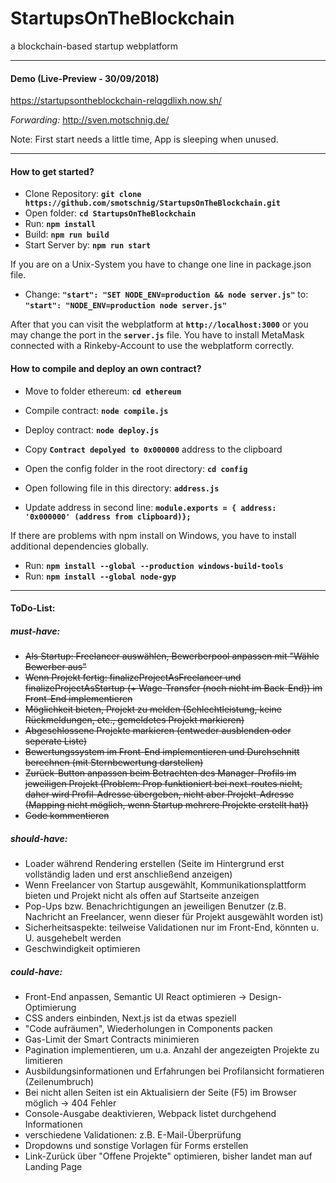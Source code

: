 # StartupsOnTheBlockchain
a blockchain-based startup webplatform

---

#### Demo (Live-Preview - 30/09/2018)
<https://startupsontheblockchain-relqgdlixh.now.sh/>

*Forwarding:*
<http://sven.motschnig.de/>

Note: First start needs a little time, App is sleeping when unused.

---

#### How to get started?

* Clone Repository: __`git clone https://github.com/smotschnig/StartupsOnTheBlockchain.git`__
* Open folder: __`cd StartupsOnTheBlockchain`__
* Run: __`npm install`__
* Build: __`npm run build`__
* Start Server by: __`npm run start`__

If you are on a Unix-System you have to change one line in package.json file.
* Change: __`"start": "SET NODE_ENV=production && node server.js"`__ to: __`"start": "NODE_ENV=production node server.js"`__

After that you can visit the webplatform at __`http://localhost:3000`__ or you may change the port in the __`server.js`__ file.
You have to install MetaMask connected with a Rinkeby-Account to use the webplatform correctly. 

#### How to compile and deploy an own contract?

* Move to folder ethereum: __`cd ethereum`__
* Compile contract: __`node compile.js`__
* Deploy contract: __`node deploy.js`__
* Copy __`Contract depolyed to 0x000000`__ address to the clipboard

* Open the config folder in the root directory: __`cd config`__
* Open following file in this directory: __`address.js`__
* Update address in second line: __`module.exports = { address: '0x000000' (address from clipboard)};`__
  
If there are problems with npm install on Windows, you have to install additional dependencies globally.
* Run: __`npm install --global --production windows-build-tools`__
* Run: __`npm install --global node-gyp`__

---

#### ToDo-List:

##### *must-have*:
* ~~Als Startup: Freelancer auswählen, Bewerberpool anpassen mit "Wähle Bewerber aus"~~
* ~~Wenn Projekt fertig: finalizeProjectAsFreelancer und finalizeProjectAsStartup (+ Wage-Transfer (noch nicht im Back-End)) im Front-End implementieren~~
* ~~Möglichkeit bieten, Projekt zu melden (Schlechtleistung, keine Rückmeldungen, etc., gemeldetes Projekt markieren)~~
* ~~Abgeschlossene Projekte markieren (entweder ausblenden oder seperate Liste)~~
* ~~Bewertungssystem im Front-End implementieren und Durchschnitt berechnen (mit Sternbewertung darstellen)~~
* ~~Zurück-Button anpassen beim Betrachten des Manager-Profils im jeweiligen Projekt (Problem: Prop funktioniert bei next-routes nicht, daher wird Profil-Adresse übergeben, nicht aber Projekt-Adresse (Mapping nicht möglich, wenn Startup mehrere Projekte erstellt hat))~~
* ~~Code kommentieren~~

##### *should-have*:
* Loader während Rendering erstellen (Seite im Hintergrund erst vollständig laden und erst anschließend anzeigen)
* Wenn Freelancer von Startup ausgewählt, Kommunikationsplattform bieten und Projekt nicht als offen auf Startseite anzeigen
* Pop-Ups bzw. Benachrichtigungen an jeweiligen Benutzer (z.B. Nachricht an Freelancer, wenn dieser für Projekt ausgewählt worden ist)
* Sicherheitsaspekte: teilweise Validationen nur im Front-End, könnten u. U. ausgehebelt werden
* Geschwindigkeit optimieren

##### *could-have*:
* Front-End anpassen, Semantic UI React optimieren -> Design-Optimierung
* CSS anders einbinden, Next.js ist da etwas speziell
* "Code aufräumen", Wiederholungen in Components packen
* Gas-Limit der Smart Contracts minimieren
* Pagination implementieren, um u.a. Anzahl der angezeigten Projekte zu limitieren
* Ausbildungsinformationen und Erfahrungen bei Profilansicht formatieren (Zeilenumbruch)
* Bei nicht allen Seiten ist ein Aktualisiern der Seite (F5) im Browser möglich -> 404 Fehler
* Console-Ausgabe deaktivieren, Webpack listet durchgehend Informationen
* verschiedene Validationen: z.B. E-Mail-Überprüfung
* Dropdowns und sonstige Vorlagen für Forms erstellen
* Link-Zurück über "Offene Projekte" optimieren, bisher landet man auf Landing Page
